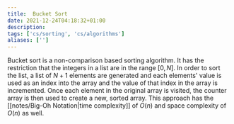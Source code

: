 ```yaml
---
title:  Bucket Sort
date: 2021-12-24T04:18:32+01:00
description: 
tags: ['cs/sorting', 'cs/algorithms']
aliases: ['']
---
```

Bucket sort is a non-comparison based sorting algorithm. It has the restriction that the integers in a list are in the range $[0, N]$. In order to sort the list, a list of $N+1$ elements are generated and each elements' value is used as an index into the array and the value of that index in the array is incremented. Once each element in the original array is visited, the counter array is then used to create a new, sorted array. This approach has the [[notes/Big-Oh Notation|time complexity]] of $O(n)$ and space complexity of $O(n)$ as well.